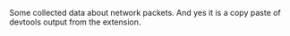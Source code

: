 Some collected data about network packets. And yes it is a copy paste of devtools output from the extension.
